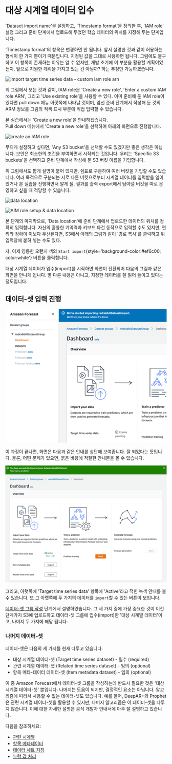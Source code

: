 # 대상 시계열 데이터 입수

'Dataset import name'을 설정하고, 'Timestamp format'을 정의한 후, 'IAM role' 설정 그리고
준비 단계에서 업로드해 두었던 학습 데이터의 위치를 지정해 두는 단계입니다.

'Timestamp format'의 항목은 변경하면 안 됩니다.
앞서 설명한 것과 같이 허용하는 형식이 한 가지 뿐이기 때문입니다. 지정된 값을 그대로 사용하면 됩니다.
그럼에도 불구하고 이 항목이 존재하는 이유는 알 수 없지만,
개발 초기에 이 부분을 활용할 계획이었든지, 앞으로 지원한 계획을 가지고 있는 건 아닐까?
하는 추정만 가능하겠습니다.

![import target time series data - custom iam role arn](/images/forecast/steps/03-00-iam-custom.png)

위 그림에서 보는 것과 같이, IAM role은 'Create a new role', 'Enter a custom IAM role ARN',
그리고 'Use existing role'을 사용할 수 있다. 이미 준비해 둔 IAM role이 있다면 pull down 메뉴
아랫쪽에 나타날 것이며, 앞선 준비 단계에서 작성해 둔 것의 ARM 정보를 그림의 적색 표시 부분에
직접 입력할 수 있습니다.

본 실습에서는 'Create a new role'을 안내하겠습니다.  
Pull down 메뉴에서 'Create a new role'을 선택하여 아래의 화면으로 진행합니다.

![create an IAM role](/images/forecast/steps/03-02-create-an-iam-role.png)

무디게 설정하고 싶다면, 'Any S3 bucket'을 선택할 수도 있겠지만 좋은 생각은 아닙니다.
보안은 최소한의 조건을 부여하면서 시작되는 것입니다. 우리는 'Specific S3 buckets'을
선택하고 준비 단계에서 작성해 둔 S3 버킷 이름을 기입합니다.

위 그림에서도 짧게 설명이 붙어 있지만, 쉼표로 구분하여 여러 버킷을 기입할 수도 있습니다.
여러 목적으로 구분되는 서로 다른 버킷으로부터 시계열 데이터를 입력받을 일이 있거나
본 실습을 진행하면서 알게 될, 결과를 출력 export해서 담아낼 버킷을 따로 운영하고
싶을 때 적당할 수 있습니다.

![data location](/images/forecast/steps/03-01-s3-data-location.png) 

![AIM role setup & data location](/images/forecast/steps/03-03-success-you-created-an-iam-role-data-location.png)

본 단계의 마지막으로, 'Data location'에 준비 단계에서 업로드한 데이터의 위치를 정확히
입력합니다. 자신의 훌륭한 기억력과 키보드 타건 동작으로 입력할 수도 있지만,
편리와 정확이 이보다 우선된다면, S3에서 아래의 그림과 같이 '경로 복사'를 클릭하고
위 입력창에 붙혀 넣는 수도 있다.

자, 이제 영롱한 오랜지 색의 `Start import`{style='background-color:#ef6c00; color:white'} 버튼을 클릭합니다.

대상 시계열 데이터가 입수(import)를 시작하면 화면이 전환되어 다음의 그림과 같은 화면을 만나게 됩니다.
별 다른 내용은 아니고, 지정한 데이터를 잘 읽어 들이고 있다는 정도입니다.

## 데이터-셋 입력 진행

![data import started](../../images/forecast/steps/04-01-data-import-started.png)

이 과정이 끝나면, 화면은 다음과 같은 안내를 상단에 보여줍니다. 잘 되었다는 뜻입니다.
물론, 어떤 문제가 있으면, 붉은 바탕에 적절한 안내문을 볼 수 있습니다.

![data import success](../../images/forecast/steps/04-02-successfully-imported.png)

그리고, 아랫쪽에 'Target time series data' 항목에 'Active'라고 적힌 녹색 안내를 볼 수 있습니다.
또 그 아랫쪽에 두 가지의 데이터를 `import`할 수 있는 버튼이 보입니다.

[데이터-셋 그룹 작성](../dataset-groups/) 단계에서 설명하였습니다.
그 세 가지 중에 가장 중요한 것이 이전 단계가지 S3에 업로드하고 데이터-셋 그룹에 입수(import)한
'대상 시계열 데이터'이고, 나머지 두 가지에 해당 됩니다.

### 나머지 데이터-셋

데이터-셋은 다음의 세 가지를 현재 다루고 있습니다.

* 대상 시계열 데이터-셋 (Target time series dataset) - 필수 (required)
* 관련 시계열 데이터-셋 (Related time series dataset) - 임의 (optional)
* 항목 메타-데이터 데이터-셋 (Item metadata dataset) - 임의 (optional)

이 중 Amazon Forecast에서 데이터-셋 그룹을 작성하는데 반드시 필요한 것은 '대상 시계열 데이터-셋' 뿐입니다.
나머지는 도움이 되지만, 결정적인 요소는 아닙니다. 알고리즘에 따라서 사용할 수 없는 데이터-셋도 있습니다.
예를 들어, DeepAR+와 Prophet은 관련 시계열 데이터-셋을 활용할 수 있지만, 나머지 알고리즘은
이 데이터-셋을 다루지 않습니다.
이에 대한 자세한 설명은 공식 개발자 안내서에 아주 잘 설명하고 있습니다.

다음을 참조하세요:

* [관련 시계열](https://docs.aws.amazon.com/ko_kr/forecast/latest/dg/related-time-series-datasets.html)
* [항목 메타데이터](https://docs.aws.amazon.com/ko_kr/forecast/latest/dg/item-metadata-datasets.html)
* [데이터 세트 지침](https://docs.aws.amazon.com/ko_kr/forecast/latest/dg/dataset-import-guidelines-troubleshooting.html)
* [누락 값 처리](https://docs.aws.amazon.com/ko_kr/forecast/latest/dg/howitworks-missing-values.html)
